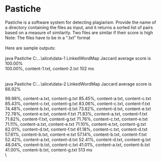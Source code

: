 # Pastiche
Pastiche is a software system for detecting plagiarism. Provide the name of a directory containing the files as input, and it returns a sorted list of pairs based on a measure of similarity. Two files are similar if their score is high\
Note: The files have to be in a ".txt" format\
\
Here are sample outputs:\
\
java Pastiche C:\...\alice\data-1 LinkedWordMap Jaccard
average score is 100.00%
\
100.00%, content-1.txt, content-2.txt
102 ms\
\
\
java Pastiche C:\...\alice\data-2 LinkedWordMap Jaccard
average score is 66.92%

99.98%, content-a.txt, content-g.txt
85.45%, content-a.txt, content-c.txt
85.43%, content-c.txt, content-g.txt
83.06%, content-c.txt, content-f.txt
74.48%, content-b.txt, content-d.txt
73.62%, content-d.txt, content-e.txt
72.78%, content-e.txt, content-f.txt
71.83%, content-a.txt, content-f.txt
71.82%, content-f.txt, content-g.txt
71.76%, content-c.txt, content-e.txt
71.11%, content-a.txt, content-e.txt
71.10%, content-e.txt, content-g.txt
62.01%, content-d.txt, content-f.txt
61.18%, content-c.txt, content-d.txt
57.61%, content-b.txt, content-e.txt
57.14%, content-b.txt, content-f.txt
52.42%, content-a.txt, content-d.txt
52.41%, content-d.txt, content-g.txt
48.04%, content-b.txt, content-c.txt
41.01%, content-a.txt, content-b.txt
41.00%, content-b.txt, content-g.txt
513 ms
\
\

